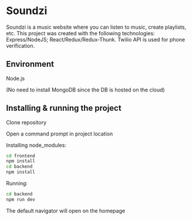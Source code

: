 # Soundzi

Soundzi is a music website where you can listen to music, create playlists, etc. This project was created with the following technologies: Express/NodeJS; React/Redux/Redux-Thunk. Twilio API is used for phone verification.


## Environment

Node.js

(No need to install MongoDB since the DB is hosted on the cloud)


## Installing & running the project

Clone repository

Open a command prompt in project location

Installing node_modules:

```bash
cd frontend
npm install
cd backend
npm install
```

Running:

```bash
cd backend
npm run dev
```
The default navigator will open on the homepage 
